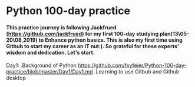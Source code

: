 # Python 100-day practice
#### This practice journey is following Jackfrued (https://github.com/jackfrued) for my first 100-day studying plan(13\05-20\08,2019) to Enhance python basics. This is also my first time using Github to start my career as an IT nut:). So grateful for these experts' wisdom and dedication. Let's start. 

Day1: 
.Background of Python  https://github.com/fxyfeier/Python-100-day-practice/blob/master/Day1/Day1.md
.Learning to use Gitbub and Github desktop

